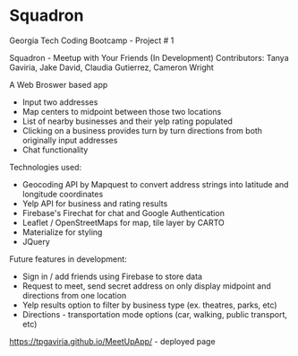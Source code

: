 # Squadron
Georgia Tech Coding Bootcamp - Project # 1



Squadron - Meetup with Your Friends
(In Development)
Contributors: Tanya Gaviria, Jake David, Claudia Gutierrez, Cameron Wright

A Web Broswer based app
- Input two addresses
- Map centers to midpoint between those two locations
- List of nearby businesses and their yelp rating populated
- Clicking on a business provides turn by turn directions from both originally input addresses
- Chat functionality

Technologies used:
- Geocoding API by Mapquest to convert address strings into latitude and longitude coordinates
- Yelp API for business and rating results
- Firebase's Firechat for chat and Google Authentication
- Leaflet / OpenStreetMaps for map, tile layer by CARTO
- Materialize for styling
- JQuery

Future features in development:
- Sign in / add friends using Firebase to store data
- Request to meet, send secret address on only display midpoint and directions from one location
- Yelp results option to filter by business type (ex. theatres, parks, etc)
- Directions - transportation mode options (car, walking, public transport, etc)

https://tpgaviria.github.io/MeetUpApp/ - deployed page
